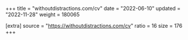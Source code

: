 +++
title = "withoutdistractions.com/cv"
date = "2022-06-10"
updated = "2022-11-28"
weight = 180065

[extra]
source = "https://withoutdistractions.com/cv"
ratio = 16
size = 176
+++
